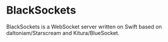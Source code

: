 # BlackSockets
BlackSockets is a WebSocket server written on Swift based on daltoniam/Starscream and Kitura/BlueSocket.
